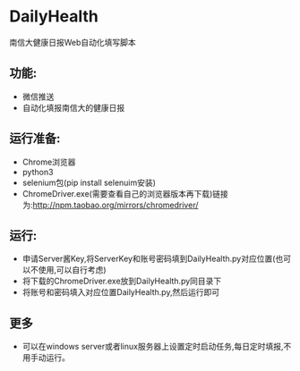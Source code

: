 # DailyHealth
南信大健康日报Web自动化填写脚本
## 功能:
- 微信推送
- 自动化填报南信大的健康日报
## 运行准备:
- Chrome浏览器
- python3
- selenium包(pip install selenuim安装)
- ChromeDriver.exe(需要查看自己的浏览器版本再下载)链接为:http://npm.taobao.org/mirrors/chromedriver/
## 运行:
- 申请Server酱Key,将ServerKey和账号密码填到DailyHealth.py对应位置(也可以不使用,可以自行考虑)
- 将下载的ChromeDriver.exe放到DailyHealth.py同目录下
- 将账号和密码填入对应位置DailyHealth.py,然后运行即可
## 更多
- 可以在windows server或者linux服务器上设置定时启动任务,每日定时填报,不用手动运行。
